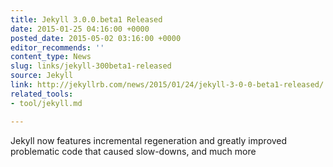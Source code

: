 ```yaml
---
title: Jekyll 3.0.0.beta1 Released
date: 2015-01-25 04:16:00 +0000
posted_date: 2015-05-02 03:16:00 +0000
editor_recommends: ''
content_type: News
slug: links/jekyll-300beta1-released
source: Jekyll
link: http://jekyllrb.com/news/2015/01/24/jekyll-3-0-0-beta1-released/
related_tools:
- tool/jekyll.md

---
```

Jekyll now features incremental regeneration and greatly improved problematic code that caused slow-downs, and much more



